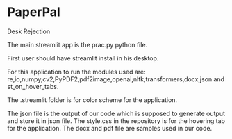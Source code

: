 # PaperPal
Desk Rejection

The main streamlit app is the prac.py python file.

First user should have streamlit install in his desktop.

For this application to run the modules used are: re,io,numpy,cv2,PyPDF2,pdf2image,openai,nltk,transformers,docx,json and st_on_hover_tabs.

The .streamlit folder is for color scheme for the application.

The json file is the output of our code which is supposed to generate output and store it in json file. The style.css in the repository is for the hovering tab for the application. The docx and pdf file are samples used in our code.
